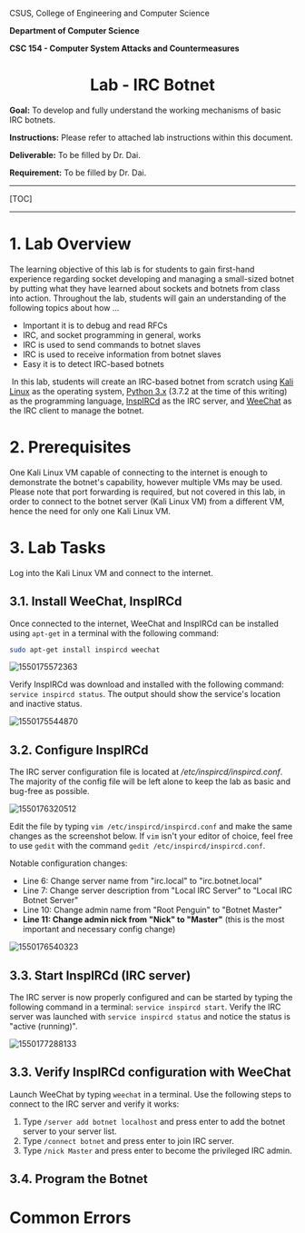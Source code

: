 

CSUS, College of Engineering and Computer Science

**Department of Computer Science**

**CSC 154 - Computer System Attacks and Countermeasures**

<center>
    <h1>
        Lab - IRC Botnet
    </h1>
</center>

**Goal:** To develop and fully understand the working mechanisms of basic IRC botnets.

**Instructions:** Please refer to attached lab instructions within this document.

**Deliverable:** To be filled by Dr. Dai.

**Requirement:** To be filled by Dr. Dai.

------

[TOC]

------

# 1. Lab Overview

The learning objective of this lab is for students to gain first-hand experience regarding socket developing and managing a small-sized botnet by putting what they have learned about sockets and botnets from class into action. Throughout the lab, students will gain an understanding of  the following topics about how ...

- Important it is to debug and read RFCs
- IRC, and socket programming in general, works
- IRC is used to send commands to botnet slaves
- IRC is used to receive information from botnet slaves
- Easy it is to detect IRC-based botnets

​	In this lab, students will create an IRC-based botnet from scratch using [Kali Linux](https://www.kali.org/) as the operating system, [Python 3.x](https://www.python.org/) (3.7.2 at the time of this writing) as the programming language, [InspIRCd](http://www.inspircd.org/) as the IRC server, and [WeeChat](https://weechat.org/) as the IRC client to manage the botnet. 



# 2. Prerequisites

One Kali Linux VM capable of connecting to the internet is enough to demonstrate the botnet's capability, however multiple VMs may be used. Please note that port forwarding is required, but not covered in this lab, in order to connect to the botnet server (Kali Linux VM) from a different VM, hence the need for only one Kali Linux VM.



# 3. Lab Tasks

Log into the Kali Linux VM and connect to the internet.



## 3.1. Install WeeChat, InspIRCd

Once connected to the internet, WeeChat and InspIRCd can be installed using `apt-get` in a terminal with the following command:

```bash
sudo apt-get install inspircd weechat
```

![1550175572363](C:\Users\Sason\AppData\Roaming\Typora\typora-user-images\1550175572363.png)

Verify InspIRCd was download and installed with the following command: `service inspircd status`. The output should show the service's location and inactive status.

![1550175544870](C:\Users\Sason\AppData\Roaming\Typora\typora-user-images\1550175544870.png)



## 3.2. Configure InspIRCd

The IRC server configuration file is located at */etc/inspircd/inspircd.conf*. The majority of the config file will be left alone to keep the lab as basic and bug-free as possible.

![1550176320512](C:\Users\Sason\AppData\Roaming\Typora\typora-user-images\1550176320512.png)

Edit the file by typing `vim /etc/inspircd/inspircd.conf` and make the same changes as the screenshot below. If `vim` isn't your editor of choice, feel free to use `gedit` with the command `gedit /etc/inspircd/inspircd.conf`.

Notable configuration changes:

- Line 6: Change server name from "irc.local" to "irc.botnet.local"
- Line 7: Change server description from "Local IRC Server" to "Local IRC Botnet Server"
- Line 10: Change admin name from "Root Penguin" to "Botnet Master"
- **Line 11: Change admin nick from "Nick" to "Master"** (this is the most important and necessary config change)

![1550176540323](C:\Users\Sason\AppData\Roaming\Typora\typora-user-images\1550176717964.png)



## 3.3. Start InspIRCd (IRC server)

The IRC server is now properly configured and can be started by typing the following command in a terminal: `service inspircd start`. Verify the IRC server was launched with `service inspircd status` and notice the status is "active (running)".

![1550177288133](C:\Users\Sason\AppData\Roaming\Typora\typora-user-images\1550177288133.png)



## 3.3. Verify InspIRCd configuration with WeeChat

Launch WeeChat by typing `weechat` in a terminal. Use the following steps to connect to the IRC server and verify it works:

1. Type `/server add botnet localhost` and press enter to add the botnet server to your server list.
2. Type `/connect botnet` and press enter to join IRC server.
3. Type `/nick Master` and press enter to become the privileged IRC admin.



## 3.4. Program the Botnet





# Common Errors

